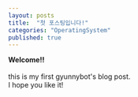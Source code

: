 ```yaml
---
layout: posts
title:  "첫 포스팅입니다!"
categories: "OperatingSystem"
published: true
---
```

**Welcome!!**
<br>
<br>
this is my first gyunnybot's blog post.
<br>
I hope you like it!